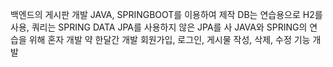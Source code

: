 백엔드의 게시판 개발
JAVA, SPRINGBOOT를 이용하여 제작
DB는 연습용으로 H2를 사용, 쿼리는 SPRING DATA JPA를 사용하지 않은 JPA를 사
JAVA와 SPRING의 연습을 위해 혼자 개발
약 한달간 개발
회원가입, 로그인, 게시물 작성, 삭제, 수정 기능 개발
